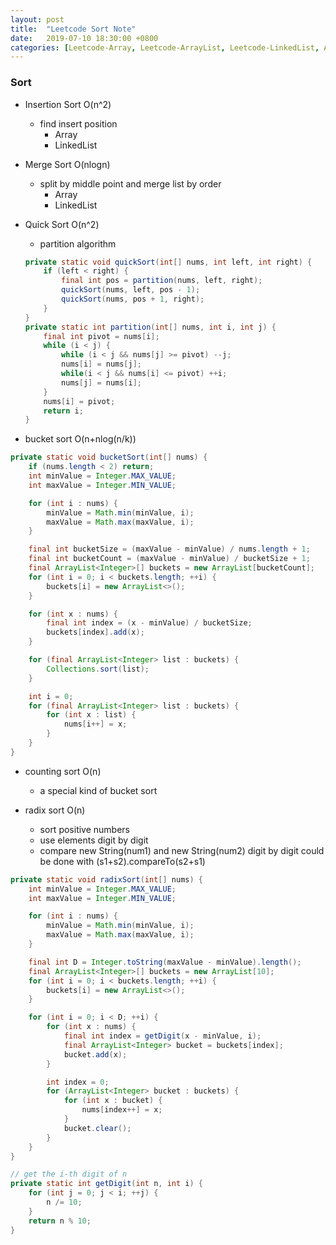 ```yaml
---
layout: post
title:  "Leetcode Sort Note"
date:   2019-07-10 18:30:00 +0800
categories: [Leetcode-Array, Leetcode-ArrayList, Leetcode-LinkedList, Algorithm]
---
```

### Sort
- Insertion Sort O(n^2)
    - find insert position
        - Array
        - LinkedList
- Merge Sort O(nlogn)
    - split by middle point and merge list by order
        - Array
        - LinkedList
- Quick Sort O(n^2)
    - partition algorithm

    ```java
    private static void quickSort(int[] nums, int left, int right) {
        if (left < right) {
            final int pos = partition(nums, left, right);
            quickSort(nums, left, pos - 1);
            quickSort(nums, pos + 1, right);
        }
    }
    private static int partition(int[] nums, int i, int j) {
        final int pivot = nums[i];
        while (i < j) {
            while (i < j && nums[j] >= pivot) --j;
            nums[i] = nums[j];
            while(i < j && nums[i] <= pivot) ++i;
            nums[j] = nums[i];
        }
        nums[i] = pivot;
        return i;
    }
    ```
- bucket sort O(n+nlog(n/k))

```java
private static void bucketSort(int[] nums) {
    if (nums.length < 2) return;
    int minValue = Integer.MAX_VALUE;
    int maxValue = Integer.MIN_VALUE;

    for (int i : nums) {
        minValue = Math.min(minValue, i);
        maxValue = Math.max(maxValue, i);
    }

    final int bucketSize = (maxValue - minValue) / nums.length + 1;
    final int bucketCount = (maxValue - minValue) / bucketSize + 1;
    final ArrayList<Integer>[] buckets = new ArrayList[bucketCount];
    for (int i = 0; i < buckets.length; ++i) {
        buckets[i] = new ArrayList<>();
    }

    for (int x : nums) {
        final int index = (x - minValue) / bucketSize;
        buckets[index].add(x);
    }

    for (final ArrayList<Integer> list : buckets) {
        Collections.sort(list);
    }

    int i = 0;
    for (final ArrayList<Integer> list : buckets) {
        for (int x : list) {
            nums[i++] = x;
        }
    }
}
```

- counting sort O(n)
    - a special kind of bucket sort

- radix sort O(n)
    - sort positive numbers
    - use elements digit by digit
    - compare new String(num1) and new String(num2) digit by digit could be done with (s1+s2).compareTo(s2+s1)

```java
private static void radixSort(int[] nums) {
    int minValue = Integer.MAX_VALUE;
    int maxValue = Integer.MIN_VALUE;

    for (int i : nums) {
        minValue = Math.min(minValue, i);
        maxValue = Math.max(maxValue, i);
    }

    final int D = Integer.toString(maxValue - minValue).length();
    final ArrayList<Integer>[] buckets = new ArrayList[10];
    for (int i = 0; i < buckets.length; ++i) {
        buckets[i] = new ArrayList<>();
    }

    for (int i = 0; i < D; ++i) {
        for (int x : nums) {
            final int index = getDigit(x - minValue, i);
            final ArrayList<Integer> bucket = buckets[index];
            bucket.add(x);
        }

        int index = 0;
        for (ArrayList<Integer> bucket : buckets) {
            for (int x : bucket) {
                nums[index++] = x;
            }
            bucket.clear();
        }
    }
}

// get the i-th digit of n
private static int getDigit(int n, int i) {
    for (int j = 0; j < i; ++j) {
        n /= 10;
    }
    return n % 10;
}
```
